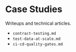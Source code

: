 # Case Studies

Writeups and technical articles.

- `contract-testing.md`
- `test-data-at-scale.md`
- `ci-cd-quality-gates.md`
